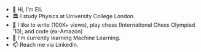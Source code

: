- 👋 Hi, I’m Eli.
- 🏛 I study Physics at University College London. 
- 👾 I like to write (100K+ views), play chess (International Chess Olympiad '10), and code (ex-Amazon)
- 🌱 I'm currently learning Machine Learning.
- 📫 Reach me via LinkedIn.

<!---
elilouise/elilouise is a ✨ special ✨ repository because its `README.md` (this file) appears on your GitHub profile.
You can click the Preview link to take a look at your changes.
--->
